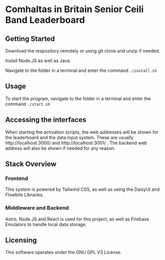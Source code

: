 # Comhaltas in Britain Senior Ceili Band Leaderboard

## Getting Started

Download the respository remotely or using git clone and unzip if needed.

Install Node.JS as well as Java.

Navigate to the folder in a terminal and enter the command `./install.sh`

## Usage

To start the program, navigate to the folder in a terminal and enter the command `./start.sh`

## Accessing the interfaces

When starting the activation scripts, the web addresses will be shown for the leaderboard and the data input system. These are usually http://localhost:3000/ and http://localhost:3001/ . The backend web address will also be shown if needed for any reason.

## Stack Overview

### Frontend

This system is powered by Tailwind CSS, as well as using the DaisyUI and Flowbite Libraries.

### Middleware and Backend

Astro, Node.JS and React is used for this project, as well as Firebase Emulators to handle local data storage.

## Licensing

This software operates under the GNU GPL V3 License.
